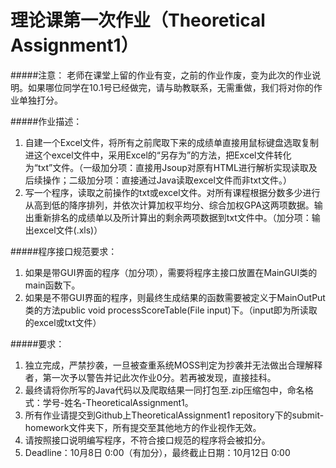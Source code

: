 # 理论课第一次作业（Theoretical Assignment1）

#####注意：
老师在课堂上留的作业有变，之前的作业作废，变为此次的作业说明。如果哪位同学在10.1号已经做完，请与助教联系，无需重做，我们将对你的作业单独打分。

#####作业描述：
1. 自建一个Excel文件，将所有之前爬取下来的成绩单直接用鼠标键盘选取复制进这个excel文件中，采用Excel的“另存为”的方法，把Excel文件转化为“txt”文件。（一级加分项：直接用Jsoup对原有HTML进行解析实现读取及后续操作；二级加分项：直接通过Java读取excel文件而非txt文件。）
2. 写一个程序，读取之前操作的txt或excel文件。对所有课程根据分数多少进行从高到低的降序排列，并依次计算加权平均分、综合加权GPA这两项数据。输出重新排名的成绩单以及所计算出的剩余两项数据到txt文件中。（加分项：输出excel文件(.xls)）

#####程序接口规范要求：
1. 如果是带GUI界面的程序（加分项），需要将程序主接口放置在MainGUI类的main函数下。
2. 如果是不带GUI界面的程序，则最终生成结果的函数需要被定义于MainOutPut类的方法public void processScoreTable(File input)下。（input即为所读取的excel或txt文件）

#####要求：
1. 独立完成，严禁抄袭，一旦被查重系统MOSS判定为抄袭并无法做出合理解释者，第一次予以警告并记此次作业0分。若再被发现，直接挂科。
2. 最终请将你所写的Java代码以及爬取结果一同打包至.zip压缩包中，命名格式：学号-姓名-TheoreticalAssignment1。
3. 所有作业请提交到Github上TheoreticalAssignment1 repository下的submit-homework文件夹下，所有提交至其他地方的作业视作无效。
4. 请按照接口说明编写程序，不符合接口规范的程序将会被扣分。
5. Deadline：10月8日 0:00（有加分），最终截止日期：10月12日 0:00
